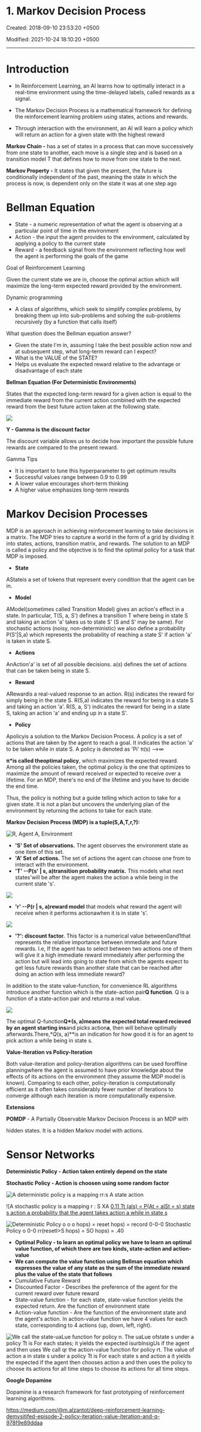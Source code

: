 # 1. Markov Decision Process

Created: 2018-09-10 23:53:20 +0500

Modified: 2021-10-24 18:10:20 +0500

---

# Introduction
-   In Reinforcement Learning, an AI learns how to optimally interact in a real-time environment using the time-delayed labels, called rewards as a signal.


-   The Markov Decision Process is a mathematical framework for defining the reinforcement learning problem using states, actions and rewards.


-   Through interaction with the environment, an AI will learn a policy which will return an action for a given state with the highest reward



**Markov Chain -** has a set of states in a process that can move successively from one state to another, each move is a single step and is based on a transition model T that defines how to move from one state to the next.



**Markov Property -** It states that given the present, the future is conditionally independent of the past, meaning the state in which the process is now, is dependent only on the state it was at one step ago



# Bellman Equation
-   State - a numeric representation of what the agent is observing at a particular point of time in the environment
-   Action - the input the agent provides to the environment, calculated by applying a policy to the current state
-   Reward - a feedback signal from the environment reflecting how well the agent is performing the goals of the game



Goal of Reinforcement Learning

Given the current state we are in, choose the optimal action which will maximize the long-term expected reward provided by the environment.



Dynamic programming
-   A class of algorithms, which seek to simplify complex problems, by breaking them up into sub-problems and solving the sub-problems recursively (by a function that calls itself)



What question does the Bellman equation answer?
-   Given the state I'm in, assuming I take the best possible action now and at subsequent step, what long-term reward can I expect?
-   What is the VALUE of the STATE?
-   Helps us evaluate the expected reward relative to the advantage or disadvantage of each state



**Bellman Equation (For Deterministic Environments)**

States that the expected long-term reward for a given action is equal to the immediate reward from the current action combined with the expected reward from the best future action taken at the following state.



![](media/1.-Markov-Decision-Process-image1.png)



**Y - Gamma is the discount factor**

The discount variable allows us to decide how important the possible future rewards are compared to the present reward.



Gamma Tips
-   It is important to tune this hyperparameter to get optimum results
-   Successful values range between 0.9 to 0.99
-   A lower value encourages short-term thinking
-   A higher value emphasizes long-term rewards



# Markov Decision Processes

MDP is an approach in achieving reinforcement learning to take decisions in a matrix. The MDP tries to capture a world in the form of a grid by dividing it into states, actions, transition matrix, and rewards. The solution to an MDP is called a policy and the objective is to find the optimal policy for a task that MDP is imposed.


-   **State**

AStateis a set of tokens that represent every condition that the agent can be in.


-   **Model**

AModel(sometimes called Transition Model) gives an action's effect in a state. In particular, T(S, a, S') defines a transition T where being in state S and taking an action 'a' takes us to state S' (S and S' may be same). For stochastic actions (noisy, non-deterministic) we also define a probability P(S'|S,a) which represents the probability of reaching a state S' if action 'a' is taken in state S.


-   **Actions**

AnAction'a' is set of all possible decisions. a(s) defines the set of actions that can be taken being in state S.


-   **Reward**

ARewardis a real-valued response to an action. R(s) indicates the reward for simply being in the state S. R(S,a) indicates the reward for being in a state S and taking an action 'a'. R(S, a, S') indicates the reward for being in a state S, taking an action 'a' and ending up in a state S'.


-   **Policy**

Apolicyis a solution to the Markov Decision Process. A policy is a set of actions that are taken by the agent to reach a goal. It indicates the action 'a' to be taken while in state S. A policy is denoted as 'Pi' π(s) -->∞

**π*is called theoptimal policy**, which maximizes the expected reward. Among all the policies taken, the optimal policy is the one that optimizes to maximize the amount of reward received or expected to receive over a lifetime. For an MDP, there's no end of the lifetime and you have to decide the end time.

Thus, the policy is nothing but a guide telling which action to take for a given state. It is not a plan but uncovers the underlying plan of the environment by returning the actions to take for each state.



**Markov Decision Process (MDP) is a tuple(S,A,T,r,?):**

![R, Agent A, Environment ](media/1.-Markov-Decision-Process-image2.png)


-   **'S' Set of observations.** The agent observes the environment state as one item of this set.
-   **'A' Set of actions.** The set of actions the agent can choose one from to interact with the environment.
-   **'T' --P(s' | s, a)transition probability matrix.** This models what next states'will be after the agent makes the action a while being in the current state 's'.

![](media/1.-Markov-Decision-Process-image3.png)
-   **'r' --P(r | s, a)reward model** that models what reward the agent will receive when it performs actionawhen it is in state 's'.

![](media/1.-Markov-Decision-Process-image4.png)
-   **'?': discount factor.** This factor is a numerical value between0and1that represents the relative importance between immediate and future rewards. I.e, If the agent has to select between two actions one of them will give it a high immediate reward immediately after performing the action but will lead into going to state from which the agents expect to get less future rewards than another state that can be reached after doing an action with less immediate reward?



In addition to the state value-function, for convenience RL algorithms introduce another function which is the state-action pair**Q function**. Q is a function of a state-action pair and returns a real value.

![](media/1.-Markov-Decision-Process-image5.png)

The optimal Q-function**Q*(s, a)**means the expected total reward recieved by an agent starting in**s**and picks action**a**, then will behave optimally afterwards.There,**Q*(s, a)**is an indication for how good it is for an agent to pick action a while being in state s.



**Value-Iteration vs Policy-Iteration**

Both value-iteration and policy-iteration algorithms can be used foroffline planningwhere the agent is assumed to have prior knowledge about the effects of its actions on the environment (they assume the MDP model is known). Comparing to each other, policy-iteration is computationally efficient as it often takes considerably fewer number of iterations to converge although each iteration is more computationally expensive.



**Extensions**

**POMDP** - A Partially Observable Markov Decision Process is an MDP with

hidden states. It is a hidden Markov model with actions.



# Sensor Networks

**Deterministic Policy - Action taken entirely depend on the state**

**Stochastic Policy - Action is choosen using some random factor**



![A deterministic policy is a mapping rr:s A state action ](media/1.-Markov-Decision-Process-image6.png)



![A stochastic policy is a mapping r : S XA [0,11 Tt (als) = P(At = alSt = s) state s action a probability that the agent takes action a while in state s ](media/1.-Markov-Decision-Process-image7.png)



![Deterministic Policy o o o hops) = reset hops) = record 0-0-0 Stochastic Policy o 0-0 rr(resetI>S hops) = SO hops) = .40 ](media/1.-Markov-Decision-Process-image8.png)


-   **Optimal Policy - to learn an optimal policy we have to learn an optimal value function, of which there are two kinds, state-action and action-value**
-   **We can compute the value function using Bellman equation which expresses the value of any state as the sum of the immediate reward plus the value of the state that follows**
-   Cumulative Future Reward
-   Discounted Factor - Describes the preference of the agent for the current reward over future reward
-   State-value function - for each state, state-value function yields the expected return. Are the function of environment state
-   Action-value function - Are the function of the environment state and the agent's action. In action-value function we have 4 values for each state, corresponding to 4 actions (up, down, left, right).



![We call the state-uaLue function for policy n. The uaLue ofstate s under a policy Tt is For each states; it yields the expected isurblnsigUs if the agent and then uses We call qr the action-value function for policy rt. The value of action a in state s under a policy Tt is For each state s and action a it yields the expected if the agent then chooses action a and then uses the policy to choose its actions for all time steps to choose its actions for all time steps. ](media/1.-Markov-Decision-Process-image9.png)



**Google Dopamine**

Dopamine is a research framework for fast prototyping of reinforcement learning algorithms.



<https://medium.com/@m.alzantot/deep-reinforcement-learning-demysitifed-episode-2-policy-iteration-value-iteration-and-q-978f9e89ddaa>









